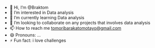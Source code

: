 - 👋 Hi, I’m @Braktom
- 👀 I’m interested in Data analysis
- 🌱 I’m currently learning Data analysis
- 💞️ I’m looking to collaborate on any projects that involves data analysis
- 📫 How to reach me tomoribarakatomotayo@gmail.com
- 😄 Pronouns: ...
- ⚡ Fun fact: i love challenges

<!---
Braktom/Braktom is a ✨ special ✨ repository because its `README.md` (this file) appears on your GitHub profile.
You can click the Preview link to take a look at your changes.
--->

